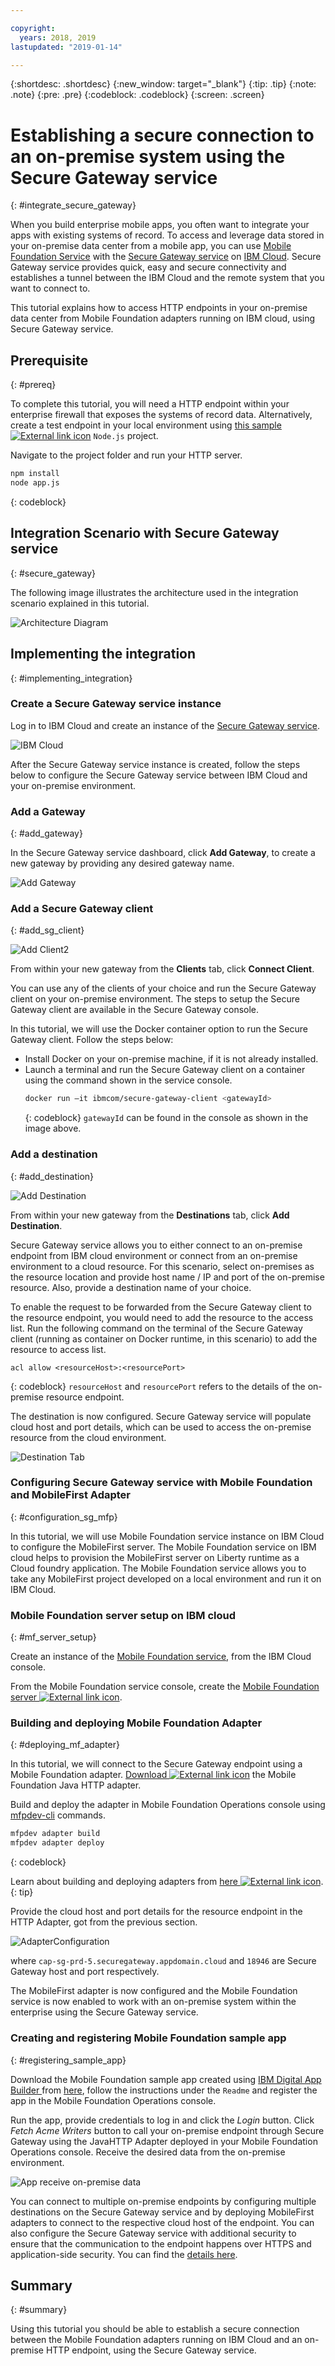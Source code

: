 ```yaml
---

copyright:
  years: 2018, 2019
lastupdated: "2019-01-14"

---
```


{:shortdesc: .shortdesc}
{:new_window: target="_blank"}
{:tip: .tip}
{:note: .note}
{:pre: .pre}
{:codeblock: .codeblock}
{:screen: .screen}

# Establishing a secure connection to an on-premise system using the Secure Gateway service
{: #integrate_secure_gateway}

When you build enterprise mobile apps, you often want to integrate your apps with existing systems of record. To access and leverage data stored in your on-premise data center from a mobile app, you can use [Mobile Foundation Service](https://cloud.ibm.com/catalog/services/mobile-foundation) with the [Secure Gateway service](https://cloud.ibm.com/catalog/services/secure-gateway) on [IBM Cloud](https://cloud.ibm.com/). Secure Gateway service provides quick, easy and secure connectivity and establishes a tunnel between the IBM Cloud and the remote system that you want to connect to.

This tutorial explains how to access HTTP endpoints in your on-premise data center from Mobile Foundation adapters running on IBM cloud, using Secure Gateway service.

## Prerequisite
{: #prereq}

To complete this tutorial, you will need a HTTP endpoint within your  enterprise firewall that exposes the systems of record data. Alternatively, create a test endpoint in your local environment using [this sample ![External link icon](../../icons/launch-glyph.svg "External link icon")](https://github.com/MobileFirst-Platform-Developer-Center/MFPSecureGatewayIonic/tree/master/NodeJSHTTPProject) `Node.js` project.

Navigate to the project folder and run your HTTP server.

```bash
npm install
node app.js
```
{: codeblock}

## Integration Scenario with Secure Gateway service
{: #secure_gateway}

The following image illustrates the architecture used in the integration scenario explained in this tutorial.

![Architecture Diagram](images/SecureGatewayArchi.png)

## Implementing the integration
{: #implementing_integration}

### Create a Secure Gateway service instance
Log in to IBM Cloud and create an instance of the [Secure Gateway service](https://cloud.ibm.com/catalog/services/secure-gateway/). 

![IBM Cloud](images/SecureGatewayInst.gif)

After the Secure Gateway service instance is created, follow the steps below to configure the Secure Gateway service between IBM Cloud and your on-premise environment.

### Add a Gateway
{: #add_gateway}

In the Secure Gateway service dashboard, click **Add Gateway**, to create a new gateway by providing any desired gateway name.

![Add Gateway](images/AcmeAddGateway.gif)


### Add a Secure Gateway client
{: #add_sg_client}

![Add Client2](images/AcmeAddClient.gif)

From within your new gateway from the **Clients** tab, click **Connect Client**.

You can use any of the clients of your choice and run the Secure Gateway client on your on-premise environment. The steps to setup the Secure Gateway client are available in the Secure Gateway console.

In this tutorial, we will use the Docker container option to run the Secure Gateway client. 
Follow the steps below:
*   Install Docker on your on-premise machine, if it is not already installed.
*   Launch a terminal and run the Secure Gateway client on a container using the command shown in the service console.
    ```bash
    docker run –it ibmcom/secure-gateway-client <gatewayId>
    ```
    {: codeblock}
    `gatewayId` can be found in the console as shown in the image above.

### Add a destination
{: #add_destination}

![Add Destination](images/AcmeAddDest.gif)

From within your new gateway from the **Destinations** tab, click **Add Destination**.

Secure Gateway service allows you to either connect to an on-premise endpoint from IBM cloud environment or connect from an on-premise environment to a cloud resource. For this scenario, select on-premises as the resource location and provide host name / IP and port of the on-premise resource. Also, provide a destination name of your choice.

To enable the request to be forwarded from the Secure Gateway client to the resource endpoint, you would need to add the resource to the access list.
Run the following command on the terminal of the Secure Gateway client (running as container on Docker runtime, in this scenario) to add the resource to access list.

```
acl allow <resourceHost>:<resourcePort>
```
{: codeblock}
`resourceHost` and `resourcePort` refers to the details of the on-premise resource endpoint.

The destination is now configured. Secure Gateway service will populate cloud host and port details, which can be used to access the on-premise resource from the cloud environment.

![Destination Tab](images/AcmeCloudPopulate.gif)

### Configuring Secure Gateway service with Mobile Foundation and MobileFirst Adapter
{: #configuration_sg_mfp}

In this tutorial, we will use Mobile Foundation service instance on IBM Cloud to configure the MobileFirst server. The Mobile Foundation service on IBM cloud helps to provision the MobileFirst server on Liberty runtime as a Cloud foundry application. The Mobile Foundation service allows you to take any MobileFirst project developed on a local environment and run it on IBM Cloud.

### Mobile Foundation server setup on IBM cloud
{: #mf_server_setup}

Create an instance of the [Mobile Foundation service](https://cloud.ibm.com/catalog/services/mobile-foundation), from the IBM Cloud console.

From the Mobile Foundation service console, create the [Mobile Foundation server ![External link icon](../../icons/launch-glyph.svg "External link icon")](https://mobilefirstplatform.ibmcloud.com/tutorials/en/foundation/8.0/bluemix/using-mobile-foundation/).


### Building and deploying Mobile Foundation Adapter
{: #deploying_mf_adapter}

In this tutorial, we will connect to the Secure Gateway endpoint using a Mobile Foundation adapter. [Download ![External link icon](../../icons/launch-glyph.svg "External link icon")](https://github.com/MobileFirst-Platform-Developer-Center/Adapters/tree/release80/JavaHTTP) the Mobile Foundation Java HTTP adapter.

Build and deploy the adapter in Mobile Foundation Operations console using [mfpdev-cli](using_cli.html) commands.
```bash
mfpdev adapter build 
mfpdev adapter deploy
```
{: codeblock}

Learn about building and deploying adapters from [here ![External link icon](../../icons/launch-glyph.svg "External link icon")](https://mobilefirstplatform.ibmcloud.com/tutorials/en/foundation/8.0/adapters/).
{: tip}
 
Provide the cloud host and port details for the resource endpoint in the HTTP Adapter, got from the previous section. 

![AdapterConfiguration ](images/AdapterConfiguration.png)

where `cap-sg-prd-5.securegateway.appdomain.cloud` and `18946` are Secure Gateway host and port respectively.
 
The MobileFirst adapter is now configured and the Mobile Foundation service is now enabled to work with an on-premise system within the enterprise using the Secure Gateway service.

### Creating and registering Mobile Foundation sample app
{: #registering_sample_app}

Download the Mobile Foundation sample app created using [IBM Digital App Builder ](https://epwt-www.mybluemix.net/software/support/trial/cst/programwebsite.wss?siteId=505&tabId=939&w=ua0vqv&p=za6q9ljnm) from [here](https://github.com/MobileFirst-Platform-Developer-Center/MFPSecureGatewayIonic/), follow the instructions under the `Readme` and register the app in the Mobile Foundation Operations console.

Run the app, provide credentials to log in and click the *Login* button. Click *Fetch Acme Writers* button to call your on-premise endpoint through Secure Gateway using the JavaHTTP Adapter deployed in your Mobile Foundation Operations console. Receive the desired data from the on-premise environment.

![App receive on-premise data](images/AcmePublishersApp.gif)

You can connect to multiple on-premise endpoints by configuring multiple destinations on the Secure Gateway service and by deploying MobileFirst adapters to connect to the respective cloud host of the endpoint. You can also configure the Secure Gateway service with additional security to ensure that the communication to the endpoint happens over HTTPS and application-side security. You can find the [details here](https://cloud.ibm.com/docs/services/SecureGateway/index.html).


## Summary
{: #summary}

Using this tutorial you should be able to establish a secure connection between the Mobile Foundation adapters running on IBM Cloud and an on-premise HTTP endpoint, using the Secure Gateway service.

